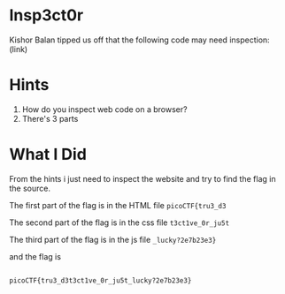 # Insp3ct0r

Kishor Balan tipped us off that the following code may need inspection:
(link)

# Hints

1. How do you inspect web code on a browser?
2. There's 3 parts

# What I Did

From the hints i just need to inspect the website
and try to find the flag in the source.

The first part of the flag is in the HTML file
`picoCTF{tru3_d3`

The second part of the flag is in the css file
`t3ct1ve_0r_ju5t`

The third part of the flag is in the js file
`_lucky?2e7b23e3}`

and the flag is

```

picoCTF{tru3_d3t3ct1ve_0r_ju5t_lucky?2e7b23e3}

```
